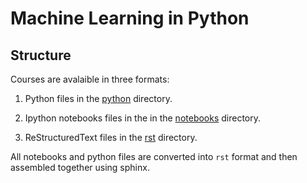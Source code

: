 Machine Learning in Python
==========================

Structure
---------

Courses are avalaible in three formats:

1. Python files in the [python](https://github.com/duchesnay/pylearn-doc/tree/master/python) directory.

2. Ipython notebooks files in the  in the [notebooks](https://github.com/duchesnay/pylearn-doc/tree/master/notebooks) directory.

3. ReStructuredText files in the [rst](https://github.com/duchesnay/pylearn-doc/tree/master/rst) directory.

All notebooks and python files are converted into `rst` format and then assembled together using sphinx.

